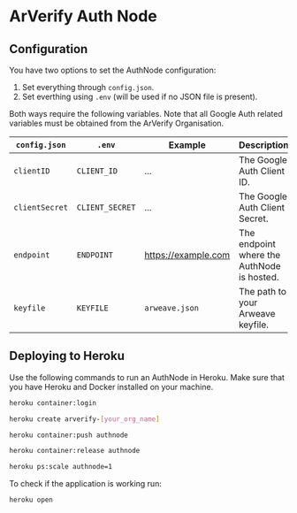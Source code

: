 # ArVerify Auth Node

## Configuration

You have two options to set the AuthNode configuration:

1.  Set everything through `config.json`.
2.  Set everthing using `.env` (will be used if no JSON file is present).

Both ways require the following variables.
Note that all Google Auth related variables must be obtained from the ArVerify Organisation.

| `config.json`  | `.env`          | Example             | Description                                |
| -------------- | --------------- | ------------------- | ------------------------------------------ |
| `clientID`     | `CLIENT_ID`     | ...                 | The Google Auth Client ID.                 |
| `clientSecret` | `CLIENT_SECRET` | ...                 | The Google Auth Client Secret.             |
| `endpoint`     | `ENDPOINT`      | https://example.com | The endpoint where the AuthNode is hosted. |
| `keyfile`      | `KEYFILE`       | `arweave.json`      | The path to your Arweave keyfile.          |

## Deploying to Heroku

Use the following commands to run an AuthNode in Heroku.
Make sure that you have Heroku and Docker installed on your machine.

```sh
heroku container:login
```

```sh
heroku create arverify-[your_org_name]
```

```sh
heroku container:push authnode
```

```sh
heroku container:release authnode
```

```sh
heroku ps:scale authnode=1
```

To check if the application is working run:

```sh
heroku open
```
